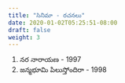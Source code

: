 ```yaml
---
title: "సినిమా - రచనలు"
date: 2020-01-02T05:25:51-08:00
draft: false
weight: 3
---
```


1. నర నారాయణ - 1997
2. జన్మభూమి పిలుస్తోందిరా - 1998
